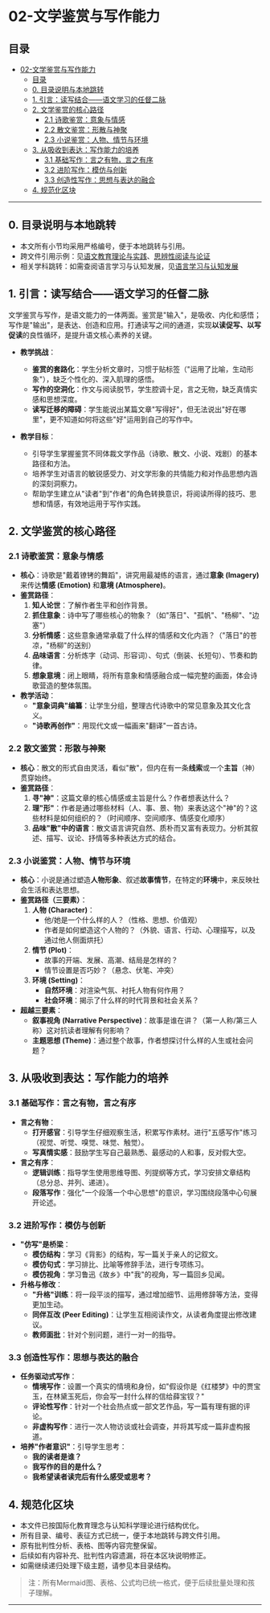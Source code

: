 # 02-文学鉴赏与写作能力

## 目录

- [02-文学鉴赏与写作能力](#02-文学鉴赏与写作能力)
  - [目录](#目录)
  - [0. 目录说明与本地跳转](#0-目录说明与本地跳转)
  - [1. 引言：读写结合——语文学习的任督二脉](#1-引言读写结合语文学习的任督二脉)
  - [2. 文学鉴赏的核心路径](#2-文学鉴赏的核心路径)
    - [2.1 诗歌鉴赏：意象与情感](#21-诗歌鉴赏意象与情感)
    - [2.2 散文鉴赏：形散与神聚](#22-散文鉴赏形散与神聚)
    - [2.3 小说鉴赏：人物、情节与环境](#23-小说鉴赏人物情节与环境)
  - [3. 从吸收到表达：写作能力的培养](#3-从吸收到表达写作能力的培养)
    - [3.1 基础写作：言之有物，言之有序](#31-基础写作言之有物言之有序)
    - [3.2 进阶写作：模仿与创新](#32-进阶写作模仿与创新)
    - [3.3 创造性写作：思想与表达的融合](#33-创造性写作思想与表达的融合)
  - [4. 规范化区块](#4-规范化区块)

---

## 0. 目录说明与本地跳转

- 本文所有小节均采用严格编号，便于本地跳转与引用。
- 跨文件引用示例：见[语文教育理论与实践](./01-语文教育理论与实践.md)、[思辨性阅读与论证](./03-思辨性阅读与论证.md)
- 相关学科跳转：如需查阅语言学习与认知发展，见[语言学习与认知发展](../../03-语言学习与认知发展.md)

## 1. 引言：读写结合——语文学习的任督二脉

文学鉴赏与写作，是语文能力的一体两面。鉴赏是"输入"，是吸收、内化和感悟；写作是"输出"，是表达、创造和应用。打通读写之间的通道，实现**以读促写、以写促读**的良性循环，是提升语文核心素养的关键。

- **教学挑战**：
  - **鉴赏的套路化**：学生分析文章时，习惯于贴标签（"运用了比喻，生动形象"），缺乏个性化的、深入肌理的感悟。
  - **写作的空洞化**：作文与阅读脱节，学生腔调十足，言之无物，缺乏真情实感和思想深度。
  - **读写迁移的障碍**：学生能说出某篇文章"写得好"，但无法说出"好在哪里"，更不知道如何将这些"好"运用到自己的写作中。

- **教学目标**：
  - 引导学生掌握鉴赏不同体裁文学作品（诗歌、散文、小说、戏剧）的基本路径和方法。
  - 培养学生对语言的敏锐感受力、对文学形象的共情能力和对作品思想内涵的深刻洞察力。
  - 帮助学生建立从"读者"到"作者"的角色转换意识，将阅读所得的技巧、思想和情感，有效地运用于写作实践。

## 2. 文学鉴赏的核心路径

### 2.1 诗歌鉴赏：意象与情感

- **核心**：诗歌是"戴着镣铐的舞蹈"，讲究用最凝练的语言，通过**意象 (Imagery)** 来传达**情感 (Emotion)** 和**意境 (Atmosphere)**。
- **鉴赏路径**：
  1. **知人论世**：了解作者生平和创作背景。
  2. **抓住意象**：诗中写了哪些核心的物象？（如"落日"、"孤帆"、"杨柳"、"边塞"）
  3. **分析情感**：这些意象通常承载了什么样的情感和文化内涵？（"落日"的苍凉，"杨柳"的送别）
  4. **品味语言**：分析炼字（动词、形容词）、句式（倒装、长短句）、节奏和韵律。
  5. **想象意境**：闭上眼睛，将所有意象和情感融合成一幅完整的画面，体会诗歌营造的整体氛围。
- **教学活动**：
  - **"意象词典"编纂**：让学生分组，整理古代诗歌中的常见意象及其文化含义。
  - **"诗歌再创作"**：用现代文或一幅画来"翻译"一首古诗。

### 2.2 散文鉴赏：形散与神聚

- **核心**：散文的形式自由灵活，看似"散"，但内在有一条**线索**或一个**主旨**（神）贯穿始终。
- **鉴赏路径**：
  1. **寻"神"**：这篇文章的核心情感或主旨是什么？作者想表达什么？
  2. **理"形"**：作者是通过哪些材料（人、事、景、物）来表达这个"神"的？这些材料是如何组织的？（时间顺序、空间顺序、情感变化顺序）
  3. **品味"散"中的语言**：散文语言讲究自然、质朴而又富有表现力。分析其叙述、描写、议论、抒情等多种表达方式的结合。

### 2.3 小说鉴赏：人物、情节与环境

- **核心**：小说是通过塑造**人物形象**、叙述**故事情节**，在特定的**环境**中，来反映社会生活和表达思想。
- **鉴赏路径（三要素）**：
  1. **人物 (Character)**：
      - 他/她是一个什么样的人？（性格、思想、价值观）
      - 作者是如何塑造这个人物的？（外貌、语言、行动、心理描写，以及通过他人侧面烘托）
  2. **情节 (Plot)**：
      - 故事的开端、发展、高潮、结局是怎样的？
      - 情节设置是否巧妙？（悬念、伏笔、冲突）
  3. **环境 (Setting)**：
      - **自然环境**：对渲染气氛、衬托人物有何作用？
      - **社会环境**：揭示了什么样的时代背景和社会关系？
- **超越三要素**：
  - **叙事视角 (Narrative Perspective)**：故事是谁在讲？（第一人称/第三人称）这对抗读者理解有何影响？
  - **主题思想 (Theme)**：通过整个故事，作者想探讨什么样的人生或社会问题？

## 3. 从吸收到表达：写作能力的培养

### 3.1 基础写作：言之有物，言之有序

- **言之有物**：
  - **打开感官**：引导学生仔细观察生活，积累写作素材。进行"五感写作"练习（视觉、听觉、嗅觉、味觉、触觉）。
  - **写真情实感**：鼓励学生写自己最熟悉、最感动的人和事，反对假大空。
- **言之有序**：
  - **逻辑训练**：指导学生使用思维导图、列提纲等方式，学习安排文章结构（总分总、并列、递进）。
  - **段落写作**：强化"一个段落一个中心思想"的意识，学习围绕段落中心句展开论述。

### 3.2 进阶写作：模仿与创新

- **"仿写"是桥梁**：
  - **模仿结构**：学习《背影》的结构，写一篇关于亲人的记叙文。
  - **模仿句式**：学习排比、比喻等修辞手法，进行专项练习。
  - **模仿视角**：学习鲁迅《故乡》中"我"的视角，写一篇回乡见闻。
- **升格与修改**：
  - **"升格"训练**：将一段平淡的描写，通过增加细节、运用修辞等方法，变得更加生动。
  - **同伴互改 (Peer Editing)**：让学生互相阅读作文，从读者角度提出修改建议。
  - **教师面批**：针对个别问题，进行一对一的指导。

### 3.3 创造性写作：思想与表达的融合

- **任务驱动式写作**：
  - **情境写作**：设置一个真实的情境和身份，如"假设你是《红楼梦》中的贾宝玉，在林黛玉死后，你会写一封什么样的信给薛宝钗？"
  - **评论性写作**：针对一个社会热点或一部文艺作品，写一篇有理有据的评论。
  - **非虚构写作**：进行一次人物访谈或社会调查，并将其写成一篇非虚构报道。
- **培养"作者意识"**：引导学生思考：
  - **我的读者是谁？**
  - **我写作的目的是什么？**
  - **我希望读者读完后有什么感受或思考？**

## 4. 规范化区块

- 本文件已按国际化教育理念与认知科学理论进行结构优化。
- 所有目录、编号、表征方式已统一，便于本地跳转与跨文件引用。
- 原有批判性分析、表格、图等内容完整保留。
- 后续如有内容补充、批判性内容遗漏，将在本区块说明修正。
- 如需继续递归处理下级主题，请参见本目录结构。

> 注：所有Mermaid图、表格、公式均已统一格式，便于后续批量处理和孩子理解。

---
